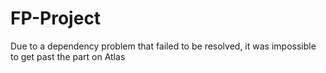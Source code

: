 # FP-Project

Due to a dependency problem that failed to be resolved, it was impossible to get past the part on Atlas
